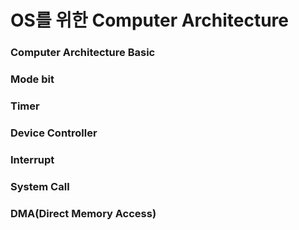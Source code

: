 # OS를 위한 Computer Architecture

### Computer Architecture Basic


### Mode bit


### Timer


### Device Controller


### Interrupt


### System Call


### DMA(Direct Memory Access)
